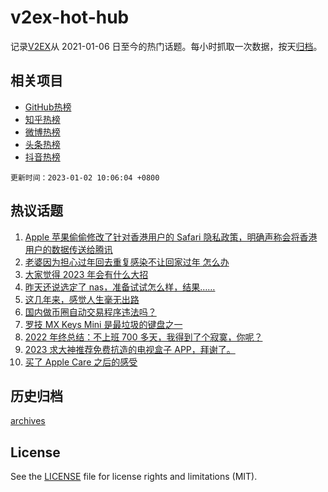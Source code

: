 # v2ex-hot-hub

 记录[V2EX](https://www.v2ex.com/)从 2021-01-06 日至今的热门话题。每小时抓取一次数据，按天[归档](archives)。
 
 ## 相关项目

- [GitHub热榜](https://github.com/snaildev/github-hot-hub)
- [知乎热榜](https://github.com/snaildev/zhihu-hot-hub)
- [微博热榜](https://github.com/snaildev/weibo-hot-hub)
- [头条热榜](https://github.com/snaildev/toutiao-hot-hub)
- [抖音热榜](https://github.com/snaildev/douyin-hot-hub)


 `更新时间：2023-01-02 10:06:04 +0800`

## 热议话题

1. [Apple 苹果偷偷修改了针对香港用户的 Safari 隐私政策，明确声称会将香港用户的数据传送给腾讯](https://www.v2ex.com/t/905897)
1. [老婆因为担心过年回去重复感染不让回家过年 怎么办](https://www.v2ex.com/t/905903)
1. [大家觉得 2023 年会有什么大招](https://www.v2ex.com/t/905923)
1. [昨天还说选定了 nas，准备试试怎么样，结果……](https://www.v2ex.com/t/905908)
1. [这几年来，感觉人生毫无出路](https://www.v2ex.com/t/905915)
1. [国内做币圈自动交易程序违法吗？](https://www.v2ex.com/t/905892)
1. [罗技 MX Keys Mini 是最垃圾的键盘之一](https://www.v2ex.com/t/905931)
1. [2022 年终总结：不上班 700 多天，我得到了个寂寞，你呢？](https://www.v2ex.com/t/905969)
1. [2023 求大神推荐免费抗造的电视盒子 APP，拜谢了。](https://www.v2ex.com/t/905907)
1. [买了 Apple Care 之后的感受](https://www.v2ex.com/t/905913)

## 历史归档

[archives](archives)

## License

See the [LICENSE](LICENSE) file for license rights and limitations (MIT).
